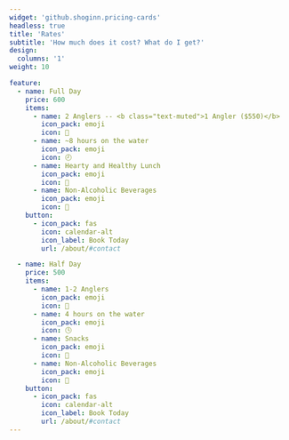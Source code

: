 ```yaml
---
widget: 'github.shoginn.pricing-cards'
headless: true
title: 'Rates'
subtitle: 'How much does it cost? What do I get?'
design:
  columns: '1'
weight: 10

feature:
  - name: Full Day
    price: 600
    items:
      - name: 2 Anglers -- <b class="text-muted">1 Angler ($550)</b>
        icon_pack: emoji
        icon: 🎣
      - name: ~8 hours on the water
        icon_pack: emoji
        icon: 🕗
      - name: Hearty and Healthy Lunch
        icon_pack: emoji
        icon: 🧺
      - name: Non-Alcoholic Beverages
        icon_pack: emoji
        icon: 🥤
    button:
      - icon_pack: fas
        icon: calendar-alt
        icon_label: Book Today
        url: /about/#contact

  - name: Half Day
    price: 500
    items:
      - name: 1-2 Anglers
        icon_pack: emoji
        icon: 🎣
      - name: 4 hours on the water
        icon_pack: emoji
        icon: 🕓
      - name: Snacks
        icon_pack: emoji
        icon: 🥨
      - name: Non-Alcoholic Beverages
        icon_pack: emoji
        icon: 🥤
    button:
      - icon_pack: fas
        icon: calendar-alt
        icon_label: Book Today
        url: /about/#contact
---
```


